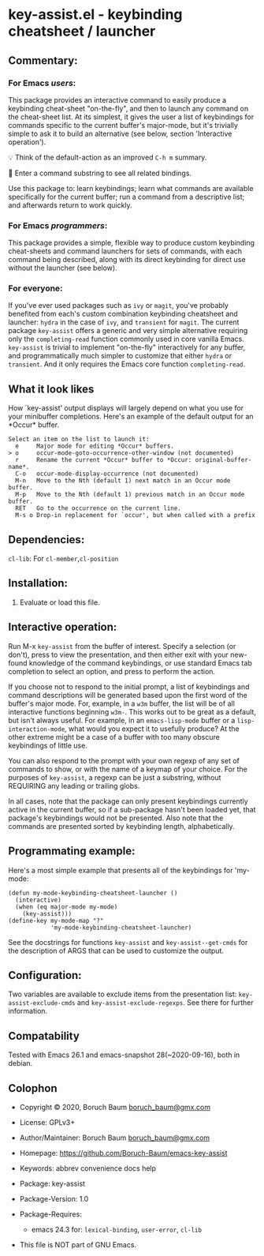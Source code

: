 # key-assist.el - keybinding cheatsheet / launcher

## Commentary:

### For Emacs *users*:

This package provides an interactive command to easily produce
a keybinding cheat-sheet "on-the-fly", and then to launch any
command on the cheat-sheet list. At its simplest, it gives the
user a list of keybindings for commands specific to the current
buffer's major-mode, but it's trivially simple to ask it to
build an alternative (see below, section 'Interactive operation').

:bulb: Think of the default-action as an improved `C-h m` summary.

:checkered_flag: Enter a command substring to see all related bindings.

Use this package to: learn keybindings; learn what commands are
available specifically for the current buffer; run a command
from a descriptive list; and afterwards return to work quickly.

### For Emacs *programmers*:

This package provides a simple, flexible way to produce custom
keybinding cheat-sheets and command launchers for sets of
commands, with each command being described, along with its direct
keybinding for direct use without the launcher (see below).

### For everyone:

If you've ever used packages such as `ivy` or `magit`, you've
probably benefited from each's custom combination keybinding
cheatsheet and launcher: `hydra` in the case of `ivy`, and
`transient` for `magit`. The current package `key-assist` offers
a generic and very simple alternative requiring only the
`completing-read` function commonly used in core vanilla Emacs.
`key-assist` is trivial to implement "on-the-fly" interactively
for any buffer, and programmatically much simpler to customize
that either `hydra` or `transient`. And it only requires the
Emacs core function `completing-read`.

## What it look likes

How `key-assist' output displays will largely depend on what you
use for your minibuffer completions. Here's an example of the
default output for an \*Occur\* buffer.

```
Select an item on the list to launch it:
  e     Major mode for editing *Occur* buffers.
> o     occur-mode-goto-occurrence-other-window (not documented)
  r     Rename the current *Occur* buffer to *Occur: original-buffer-name*.
  C-o   occur-mode-display-occurrence (not documented)
  M-n   Move to the Nth (default 1) next match in an Occur mode buffer.
  M-p   Move to the Nth (default 1) previous match in an Occur mode buffer.
  RET   Go to the occurrence on the current line.
  M-s o Drop-in replacement for `occur', but when called with a prefix
```

## Dependencies:

`cl-lib`: For `cl-member`,`cl-position`

## Installation:

1) Evaluate or load this file.

## Interactive operation:

Run M-x `key-assist` from the buffer of interest. Specify a
selection (or don't), press <TAB> to view the presentation, and
then either exit with your new-found knowledge of the command
keybindings, or use standard Emacs tab completion to select an
option, and press <RETURN> to perform the action.

If you choose not to respond to the initial prompt, a list of
keybindings and command descriptions will be generated based upon
the first word of the buffer's major mode. For, example, in a
`w3m` buffer, the list will be of all interactive functions
beginning `w3m-`. This works out to be great as a default, but
isn't always useful. For example, in an `emacs-lisp-mode` buffer
or a `lisp-interaction-mode`, what would you expect it to
usefully produce? At the other extreme might be a case of a
buffer with too many obscure keybindings of little use.

You can also respond to the prompt with your own regexp of
any set of commands to show, or with the name of a keymap of
your choice. For the purposes of `key-assist`, a regexp can be
just a substring, without REQUIRING any leading or trailing globs.

In all cases, note that the package can only present keybindings
currently active in the current buffer, so if a sub-package
hasn't been loaded yet, that package's keybindings would not be
presented. Also note that the commands are presented sorted by
keybinding length, alphabetically.

## Programmating example:

Here's a most simple example that presents all of the keybindings
for 'my-mode:

```emacs-lisp
(defun my-mode-keybinding-cheatsheet-launcher ()
  (interactive)
  (when (eq major-mode my-mode)
    (key-assist)))
(define-key my-mode-map "?"
            'my-mode-keybinding-cheatsheet-launcher)
```

See the docstrings for functions `key-assist` and
`key-assist--get-cmds` for the description of ARGS that can be
used to customize the output.

## Configuration:

Two variables are available to exclude items from the
presentation list: `key-assist-exclude-cmds` and
`key-assist-exclude-regexps`. See there for further information.

## Compatability

Tested with Emacs 26.1 and emacs-snapshot 28(~2020-09-16), both
in debian.

## Colophon

* Copyright © 2020, Boruch Baum <boruch_baum@gmx.com>

* License: GPLv3+

* Author/Maintainer: Boruch Baum <boruch_baum@gmx.com>

* Homepage: https://github.com/Boruch-Baum/emacs-key-assist

* Keywords: abbrev convenience docs help

* Package: key-assist

* Package-Version: 1.0

* Package-Requires:
  * emacs 24.3 for: `lexical-binding`, `user-error`, `cl-lib`

* This file is NOT part of GNU Emacs.
